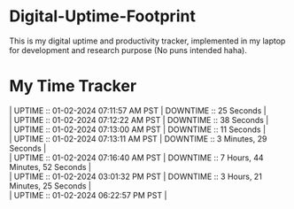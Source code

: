 # Digital-Uptime-Footprint

This is my digital uptime and productivity tracker, implemented in my laptop for development and research purpose (No puns intended haha).

# My Time Tracker

| UPTIME :: 01-02-2024 07:11:57 AM PST | DOWNTIME :: 25 Seconds | <br>
| UPTIME :: 01-02-2024 07:12:22 AM PST | DOWNTIME :: 38 Seconds | <br>
| UPTIME :: 01-02-2024 07:13:00 AM PST | DOWNTIME :: 11 Seconds | <br>
| UPTIME :: 01-02-2024 07:13:11 AM PST | DOWNTIME :: 3 Minutes, 29 Seconds | <br>
| UPTIME :: 01-02-2024 07:16:40 AM PST | DOWNTIME :: 7 Hours, 44 Minutes, 52 Seconds | <br>
| UPTIME :: 01-02-2024 03:01:32 PM PST |
 DOWNTIME :: 3 Hours, 21 Minutes, 25 Seconds | <br>
| UPTIME :: 01-02-2024 06:22:57 PM PST |